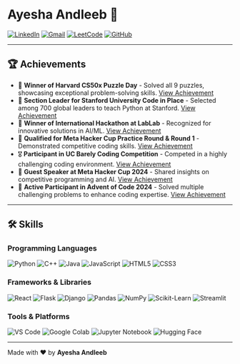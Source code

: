 # Ayesha Andleeb 🚀

[![LinkedIn](https://img.shields.io/badge/LinkedIn-Connect-blue?style=for-the-badge&logo=linkedin)](https://www.linkedin.com/in/ayesha-andleeb)
[![Gmail](https://img.shields.io/badge/Gmail-D14836?style=for-the-badge&logo=gmail&logoColor=white)](mailto:aysha.00129@gmail.com)
[![LeetCode](https://img.shields.io/badge/LeetCode-000000?style=for-the-badge&logo=leetcode&logoColor=orange)](https://leetcode.com/ayesha-andleeb)
[![GitHub](https://img.shields.io/badge/GitHub-100000?style=for-the-badge&logo=github&logoColor=white)](https://github.com/ayesha-andleeb)

---

## 🏆 Achievements

- 🏅 **Winner of Harvard CS50x Puzzle Day** - Solved all 9 puzzles, showcasing exceptional problem-solving skills. [View Achievement](https://example.com)
- 🌟 **Section Leader for Stanford University Code in Place** - Selected among 700 global leaders to teach Python at Stanford. [View Achievement](https://example.com)
- 🥇 **Winner of International Hackathon at LabLab** - Recognized for innovative solutions in AI/ML. [View Achievement](https://example.com)
- 🚀 **Qualified for Meta Hacker Cup Practice Round & Round 1** - Demonstrated competitive coding skills. [View Achievement](https://example.com)
- 🎖️ **Participant in UC Barely Coding Competition** - Competed in a highly challenging coding environment. [View Achievement](https://example.com)
- 📜 **Guest Speaker at Meta Hacker Cup 2024** - Shared insights on competitive programming and AI. [View Achievement](https://example.com)
- 🧩 **Active Participant in Advent of Code 2024** - Solved multiple challenging problems to enhance coding expertise. [View Achievement](https://example.com)

---

## 🛠️ Skills

### Programming Languages
![Python](https://img.shields.io/badge/Python-3776AB?style=for-the-badge&logo=python&logoColor=white)
![C++](https://img.shields.io/badge/C%2B%2B-00599C?style=for-the-badge&logo=c%2B%2B&logoColor=white)
![Java](https://img.shields.io/badge/Java-ED8B00?style=for-the-badge&logo=openjdk&logoColor=white)
![JavaScript](https://img.shields.io/badge/JavaScript-F7DF1E?style=for-the-badge&logo=javascript&logoColor=black)
![HTML5](https://img.shields.io/badge/HTML5-E34F26?style=for-the-badge&logo=html5&logoColor=white)
![CSS3](https://img.shields.io/badge/CSS3-1572B6?style=for-the-badge&logo=css3&logoColor=white)

### Frameworks & Libraries
![React](https://img.shields.io/badge/React-61DAFB?style=for-the-badge&logo=react&logoColor=black)
![Flask](https://img.shields.io/badge/Flask-000000?style=for-the-badge&logo=flask&logoColor=white)
![Django](https://img.shields.io/badge/Django-092E20?style=for-the-badge&logo=django&logoColor=white)
![Pandas](https://img.shields.io/badge/Pandas-2C2D72?style=for-the-badge&logo=pandas&logoColor=white)
![NumPy](https://img.shields.io/badge/Numpy-013243?style=for-the-badge&logo=numpy&logoColor=white)
![Scikit-Learn](https://img.shields.io/badge/Scikit_Learn-F7931E?style=for-the-badge&logo=scikit-learn&logoColor=white)
![Streamlit](https://img.shields.io/badge/Streamlit-FF4B4B?style=for-the-badge&logo=streamlit&logoColor=white)

### Tools & Platforms
![VS Code](https://img.shields.io/badge/VS_Code-007ACC?style=for-the-badge&logo=visual-studio-code&logoColor=white)
![Google Colab](https://img.shields.io/badge/Google_Colab-F9AB00?style=for-the-badge&logo=google-colab&logoColor=white)
![Jupyter Notebook](https://img.shields.io/badge/Jupyter-F37626?style=for-the-badge&logo=jupyter&logoColor=white)
![Hugging Face](https://img.shields.io/badge/Hugging%20Face-FFD21E?style=for-the-badge&logo=huggingface&logoColor=black)

---

Made with ❤️ by **Ayesha Andleeb**
